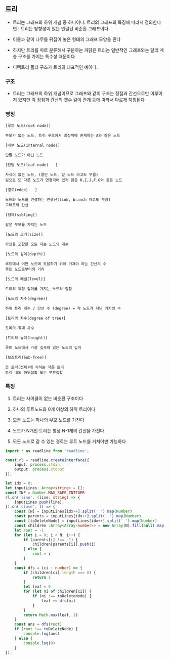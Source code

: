 ## 트리

- 트리는 그래프의 하위 개념 중 하나이다. 트리의 그래프의 특징에 따라서 정의한다면 : 트리는 방향성이 있는 연결된 비순환 그래프이다

- 이름과 같이 나무를 뒤집어 놓은 형태의 그래프 모양을 띈다

- 하지만 트리를 따로 분류해서 구분하는 까닭은 트리는 일반적인 그래프와는 달리 계층 구조를 가지는 특수성 때문이다

- 디렉토리 폴더 구조가 트리의 대표적인 예이다.

### 구조

- 트리는 그래프의 하위 개념이므로 그래프와 같이 구조는 정점과 간선으로만 이루어져 있지만 각 정점과 간선의 갯수 깊이 관계 등에 따라서 다르게 지칭된다


### 명칭

``` text
[루트 노드(root node)]

부모가 없는 노드, 트리 구조에서 최상위에 존재하는 A와 같은 노드

[내부 노드(internal node)]

단말 노드가 아닌 노드

[단말 노드(leaf node)	]

자식이 없는 노드, (말단 노드, 잎 노드 라고도 부름)
밑으로 또 다른 노드가 연결되어 있지 않은 H,I,J,F,G와 같은 노드

[경로(edge)	]

노드와 노드를 연결하는 연결선(link, branch 라고도 부름)
그래프의 간선

[형제(sibling)]	

같은 부모를 가지는 노드

[노드의 크기(size)]	

자신을 포함한 모든 자손 노드의 개수

[노드의 깊이(depth)]	

루트에서 어떤 노드에 도달하기 위해 거쳐야 하는 간선의 수
루트 노드로부터의 거리

[노드의 레벨(level)]	

트리의 특정 깊이를 가지는 노드의 집합

[노드의 차수(degree)]	

하위 트리 개수 / 간선 수 (degree) = 각 노드가 지닌 가지의 수

[트리의 차수(degree of tree)]

트리의 최대 차수

[트리의 높이(height)]	

루트 노드에서 가장 깊숙히 있는 노드의 깊이

[보조트리(Sub-Tree)]	

큰 트리(전체)에 속하는 작은 트리
트리 내의 하위집합 또는 부분집합
```

### 특징

1. 트리는 사이클이 없는 비순환 구조이다

2. 하나의 루트노드와 0개 이상의 하위 트리이다

3. 모든 노드는 하나의 부모 노드를 가진다

4. 노드가 N개인 트리는 항상 N-1개의 간선을 가진다


5. 모든 노드로 갈 수 있는 경로는 루트 노드를 거쳐야만 가능하다


```ts
import * as readline from 'readline';

const rl = readline.createInterface({
    input: process.stdin,
    output: process.stdout
});

let idx = 0;
let inputLines: Array<string> = [];
const INF = Number.MAX_SAFE_INTEGER
rl.on('line', (line: string) => {
    inputLines.push(line);
}).on('close', () => {
    const [N] = inputLines[idx++].split(' ').map(Number)
    const parents = inputLines[idx++].split(' ').map(Number)
    const [toDeleteNode] = inputLines[idx++].split(' ').map(Number)
    const children :Array<Array<number>> = new Array(N).fill(null).map(()=>[])
    let root = -1
    for (let i = 0; i < N; i++) {
        if (parents[i] !== -1) {
            children[parents[i]].push(i)
        } else {
            root = i
        }
    }
    const dfs = (ci : number) => {
        if (children[ci].length === 0) {
            return 1
        }
        let leaf = 0
        for (let ni of children[ci]) {
            if (ni !== toDeleteNode) {
                leaf += dfs(ni)
            }
        }
        return Math.max(leaf, 1)
    }
    const ans = dfs(root)
    if (root !== toDeleteNode) {
        console.log(ans)
    } else {
        console.log(0)
    }
});


```